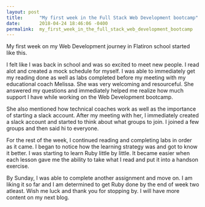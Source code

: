 ```yaml
---
layout: post
title:      "My first week in the Full Stack Web Development bootcamp"
date:       2018-04-24 18:46:06 -0400
permalink:  my_first_week_in_the_full_stack_web_development_bootcamp
---
```



My first week on my Web Development  journey in Flatiron school started like this.

I felt like I was back in school and was so excited to meet new people. I read alot and created a mock schedule for myself. I was able to immediately get my reading done as well as labs completed before my meeting with my educational coach Melissa. She was very welcoming and resourceful. She answered my questions and immediately helped me realize how much support I have while working on the Web Development bootcamp.

She also mentioned how technical coaches work as well as the importance of starting a slack account. After my meeting with her, I immediately created a slack account and started to think about what groups to join. I joined a few groups and then said hi to everyone. 

For the rest of the week, I continued reading and completing labs in order as it came. I began to notice how the learning strategy was and got to know it better. I was starting to learn Ruby little by little. It became easier when each lesson gave me the ability to take what I read and put it into a handson exercise. 

By Sunday, I was able to complete another assignment and move on. I am liking it so far and I am determined to get Ruby done by the end of week two atleast. Wish me luck and thank you for stopping by. I will have more content on my next blog.
